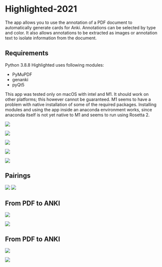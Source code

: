 # Highlighted-2021

The app allows you to use the annotation of a PDF document to automatically generate cards for Anki. Annotations can be selected by type and color. It also allows annotations to be extracted as images or annotation text to isolate information from the document. 

## Requirements
Python 3.8.8
Highlighted uses following modules:
- PyMuPDF
- genanki
- pyQt5


This app was tested only on macOS with intel and M1. It should work on other platforms; this however cannot be guaranteed. M1 seems to have a problem with native installation of some of the required packages. Installing modules and using the app inside an anaconda environment works, since anaconda itself is not yet native to M1 and seems to run using Rosetta 2.


![](main_window_empty.png)

![](main_window_korean.png)

![](add_info_window_korean.png)

![](anki_image.png)

![](anki_text.png)

## Pairings

![](create_deck_paired_korean.png)
![](digest_korean.png)

## From PDF to ANKI

![](chinese_pdf.png)

![](chinese_anki.png)

## From PDF to ANKI

![](lina_pdf.png)

![](lina_anki.png)
